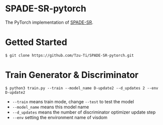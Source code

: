 # SPADE-SR-pytorch

The PyTorch implementation of [SPADE-SR](https://openaccess.thecvf.com/content/WACV2023W/RWS/html/Chiu_Low-Resolution_Thermal_Sensor-Guided_Image_Synthesis_WACVW_2023_paper.html).

# Getted Started
```shell
$ git clone https://github.com/Tzu-Ti/SPADE-SR-pytorch.git
```

# Train Generator & Discriminator
```shell
$ python3 train.py --train --model_name D-update2 --d_updates 2 --env D-update2
```
- ```--train``` means train mode, change ```--test``` to test the model
- ```--model_name``` means this model name
- ```--d_updates``` means the number of discriminator optimizer update step
- ```--env``` setting the environment name of visdom